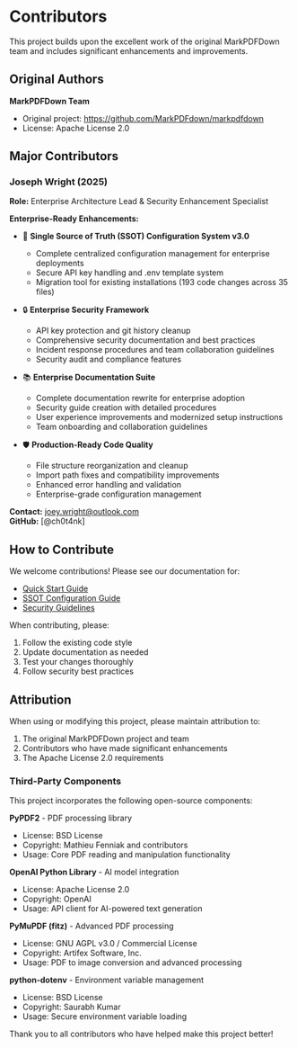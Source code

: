 # Contributors

This project builds upon the excellent work of the original MarkPDFDown team and includes significant enhancements and improvements.

## Original Authors

**MarkPDFDown Team**

- Original project: <https://github.com/MarkPDFdown/markpdfdown>
- License: Apache License 2.0

## Major Contributors

### Joseph Wright (2025)
**Role:** Enterprise Architecture Lead & Security Enhancement Specialist

**Enterprise-Ready Enhancements:**
- 🔧 **Single Source of Truth (SSOT) Configuration System v3.0**
  - Complete centralized configuration management for enterprise deployments
  - Secure API key handling and .env template system
  - Migration tool for existing installations (193 code changes across 35 files)

- 🔒 **Enterprise Security Framework**
  - API key protection and git history cleanup
  - Comprehensive security documentation and best practices
  - Incident response procedures and team collaboration guidelines
  - Security audit and compliance features

- 📚 **Enterprise Documentation Suite**
  - Complete documentation rewrite for enterprise adoption
  - Security guide creation with detailed procedures
  - User experience improvements and modernized setup instructions
  - Team onboarding and collaboration guidelines

- 🛡️ **Production-Ready Code Quality**
  - File structure reorganization and cleanup
  - Import path fixes and compatibility improvements
  - Enhanced error handling and validation
  - Enterprise-grade configuration management

**Contact:** <joey.wright@outlook.com>  
**GitHub:** [@ch0t4nk]

## How to Contribute

We welcome contributions! Please see our documentation for:
- [Quick Start Guide](../guides/QUICK_START.md)
- [SSOT Configuration Guide](../guides/SSOT_GUIDE.md)
- [Security Guidelines](../security/SECURITY.md)

When contributing, please:
1. Follow the existing code style
2. Update documentation as needed
3. Test your changes thoroughly
4. Follow security best practices

## Attribution

When using or modifying this project, please maintain attribution to:
1. The original MarkPDFDown project and team
2. Contributors who have made significant enhancements
3. The Apache License 2.0 requirements

### Third-Party Components

This project incorporates the following open-source components:

**PyPDF2** - PDF processing library
- License: BSD License
- Copyright: Mathieu Fenniak and contributors
- Usage: Core PDF reading and manipulation functionality

**OpenAI Python Library** - AI model integration
- License: Apache License 2.0
- Copyright: OpenAI
- Usage: API client for AI-powered text generation

**PyMuPDF (fitz)** - Advanced PDF processing
- License: GNU AGPL v3.0 / Commercial License
- Copyright: Artifex Software, Inc.
- Usage: PDF to image conversion and advanced processing

**python-dotenv** - Environment variable management
- License: BSD License
- Copyright: Saurabh Kumar
- Usage: Secure environment variable loading

Thank you to all contributors who have helped make this project better!
